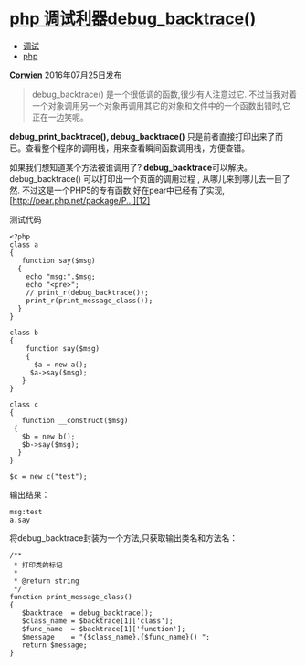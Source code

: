 # [php 调试利器debug_backtrace()][0]

* [调试][1]
* [php][2]

[**Corwien**][3] 2016年07月25日发布 


> debug_backtrace() 是一个很低调的函数,很少有人注意过它. 不过当我对着一个对象调用另一个对象再调用其它的对象和文件中的一个函数出错时,它正在一边笑呢。

**debug_print_backtrace(), debug_backtrace()** 只是前者直接打印出来了而已。查看整个程序的调用栈，用来查看瞬间函数调用栈，方便查错。

如果我们想知道某个方法被谁调用了? **debug_backtrace**可以解决。debug_backtrace() 可以打印出一个页面的调用过程 , 从哪儿来到哪儿去一目了然. 不过这是一个PHP5的专有函数,好在pear中已经有了实现,[http://pear.php.net/package/P...][12]

测试代码

    <?php 
    class a
    { 
       function say($msg) 
      { 
        echo "msg:".$msg; 
        echo "<pre>";
        // print_r(debug_backtrace()); 
        print_r(print_message_class());
      } 
    } 
    
    class b
    { 
        function say($msg)
        { 
          $a = new a(); 
         $a->say($msg); 
       } 
    } 
    
    class c
    { 
       function __construct($msg)
     { 
       $b = new b(); 
       $b->say($msg); 
      } 
    } 
    
    $c = new c("test"); 

输出结果：

    msg:test 
    a.say
    

将debug_backtrace封装为一个方法,只获取输出类名和方法名：

    /**
     * 打印类的标记
     * 
     * @return string
     */
    function print_message_class()
    {
       $backtrace  = debug_backtrace();
       $class_name = $backtrace[1]['class'];
       $func_name  = $backtrace[1]['function'];
       $message    = "{$class_name}.{$func_name}() ";
       return $message;
    }

[0]: https://segmentfault.com/a/1190000006062759
[1]: https://segmentfault.com/t/%E8%B0%83%E8%AF%95/blogs
[2]: https://segmentfault.com/t/php/blogs
[3]: https://segmentfault.com/u/corwien
[12]: http://pear.php.net/package/PHP_Compat